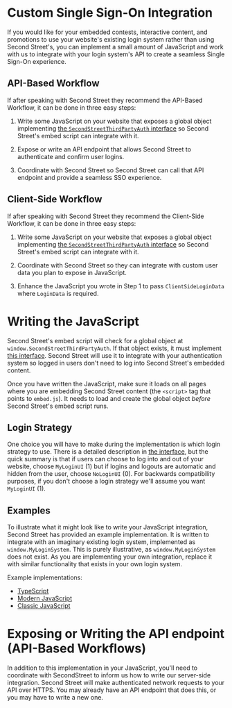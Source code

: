 # Custom Single Sign-On Integration

If you would like for your embedded contests, interactive content, and promotions to use your website's existing login system rather than using Second Street's, you can implement a small amount of JavaScript and work with us to integrate with your login system's API to create a seamless Single Sign-On experience.

## API-Based Workflow
If after speaking with Second Street they recommend the API-Based Workflow, it can be done in three easy steps:

1. Write some JavaScript on your website that exposes a global object implementing [the `SecondStreetThirdPartyAuth` interface](https://github.com/secondstreet/custom-sso/blob/master/interface.ts) so Second Street's embed script can integrate with it.

2. Expose or write an API endpoint that allows Second Street to authenticate and confirm user logins.

3. Coordinate with Second Street so Second Street can call that API endpoint and provide a seamless SSO experience.

## Client-Side Workflow
If after speaking with Second Street they recommend the Client-Side Workflow, it can be done in three easy steps:

1. Write some JavaScript on your website that exposes a global object implementing [the `SecondStreetThirdPartyAuth` interface](https://github.com/secondstreet/custom-sso/blob/master/interface.ts) so Second Street's embed script can integrate with it.

2. Coordinate with Second Street so they can integrate with custom user data you plan to expose in JavaScript.

3. Enhance the JavaScript you wrote in Step 1 to pass `ClientSideLoginData` where `LoginData` is required.


# Writing the JavaScript

Second Street's embed script will check for a global object at `window.SecondStreetThirdPartyAuth`. If that object exists, it must implement [this interface](https://github.com/secondstreet/custom-sso/blob/master/interface.ts). Second Street will use it to integrate with your authentication system so logged in users don't need to log into Second Street's embedded content.

Once you have written the JavaScript, make sure it loads on all pages where you are embedding Second Street content (the `<script>` tag that points to `embed.js`). It needs to load and create the global object _before_ Second Street's embed script runs.

## Login Strategy
One choice you will have to make during the implementation is which login strategy to use. There is a detailed description in [the interface](https://github.com/secondstreet/custom-sso/blob/master/interface.ts), but the quick summary is that if users can choose to log into and out of your website, choose `MyLoginUI` (1) but if logins and logouts are automatic and hidden from the user, choose `NoLoginUI` (0). For backwards compatibility purposes, if you don't choose a login strategy we'll assume you want `MyLoginUI` (1).

 ## Examples

 To illustrate what it might look like to write your JavaScript integration, Second Street has provided an example implementation. It is written to integrate with an imaginary existing login system, implemented as `window.MyLoginSystem`. This is purely illustrative, as `window.MyLoginSystem` does not exist. As you are implementing your own integration, replace it with similar functionality that exists in your own login system.

Example implementations:

 - [TypeScript](https://github.com/secondstreet/custom-sso/blob/master/examples/typescript.ts)
 - [Modern JavaScript](https://github.com/secondstreet/custom-sso/blob/master/examples/es6-plus.js)
 - [Classic JavaScript](https://github.com/secondstreet/custom-sso/blob/master/examples/classic-javascript.js)

# Exposing or Writing the API endpoint (API-Based Workflows)

In addition to this implementation in your JavaScript, you'll need to coordinate with SecondStreet to inform us how to write our server-side integration. Second Street will make authenticated network requests to your API over HTTPS. You may already have an API endpoint that does this, or you may have to write a new one.
